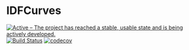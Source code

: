 # IDFCurves

[![Active – The project has reached a stable, usable state and is being actively developed.](https://www.repostatus.org/badges/latest/active.svg)](https://www.repostatus.org/#active)
[![Build Status](https://github.com/JuliaExtremes/IDFCurves.jl/actions/workflows/CI.yml/badge.svg?branch=main)](https://github.com/JuliaExtremes/IDFCurves.jl/actions/workflows/CI.yml?query=branch%3Amain)
[![codecov](https://codecov.io/gh/JuliaExtremes/IDFCurves.jl/branch/main/graph/badge.svg?token=5fe36122-1af1-4494-be65-e307d5aa8acc)](https://codecov.io/gh/JuliaExtremes/IDFCurves.jl)

